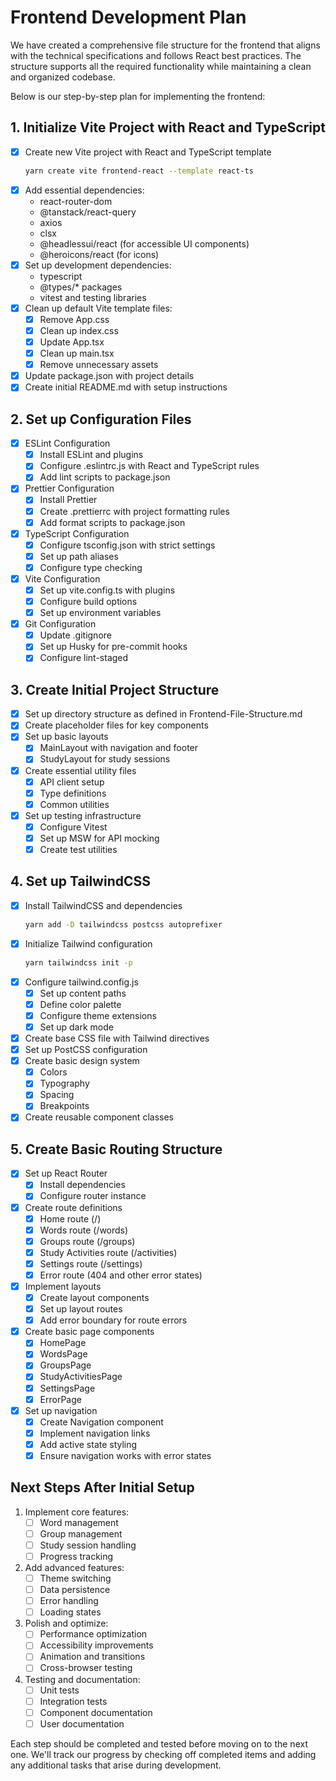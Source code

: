 # Frontend Development Plan

We have created a comprehensive file structure for the frontend that aligns with the technical specifications and follows React best practices. The structure supports all the required functionality while maintaining a clean and organized codebase.

Below is our step-by-step plan for implementing the frontend:

## 1. Initialize Vite Project with React and TypeScript
- [x] Create new Vite project with React and TypeScript template
  ```bash
  yarn create vite frontend-react --template react-ts
  ```
- [x] Add essential dependencies:
  - react-router-dom
  - @tanstack/react-query
  - axios
  - clsx
  - @headlessui/react (for accessible UI components)
  - @heroicons/react (for icons)
- [x] Set up development dependencies:
  - typescript
  - @types/* packages
  - vitest and testing libraries
- [x] Clean up default Vite template files:
  - [x] Remove App.css
  - [x] Clean up index.css
  - [x] Update App.tsx
  - [x] Clean up main.tsx
  - [x] Remove unnecessary assets
- [x] Update package.json with project details
- [x] Create initial README.md with setup instructions

## 2. Set up Configuration Files
- [x] ESLint Configuration
  - [x] Install ESLint and plugins
  - [x] Configure .eslintrc.js with React and TypeScript rules
  - [x] Add lint scripts to package.json
- [x] Prettier Configuration
  - [x] Install Prettier
  - [x] Create .prettierrc with project formatting rules
  - [x] Add format scripts to package.json
- [x] TypeScript Configuration
  - [x] Configure tsconfig.json with strict settings
  - [x] Set up path aliases
  - [x] Configure type checking
- [x] Vite Configuration
  - [x] Set up vite.config.ts with plugins
  - [x] Configure build options
  - [x] Set up environment variables
- [x] Git Configuration
  - [x] Update .gitignore
  - [x] Set up Husky for pre-commit hooks
  - [x] Configure lint-staged

## 3. Create Initial Project Structure
- [x] Set up directory structure as defined in Frontend-File-Structure.md
- [x] Create placeholder files for key components
- [x] Set up basic layouts
  - [x] MainLayout with navigation and footer
  - [x] StudyLayout for study sessions
- [x] Create essential utility files
  - [x] API client setup
  - [x] Type definitions
  - [x] Common utilities
- [x] Set up testing infrastructure
  - [x] Configure Vitest
  - [x] Set up MSW for API mocking
  - [x] Create test utilities

## 4. Set up TailwindCSS
- [x] Install TailwindCSS and dependencies
  ```bash
  yarn add -D tailwindcss postcss autoprefixer
  ```
- [x] Initialize Tailwind configuration
  ```bash
  yarn tailwindcss init -p
  ```
- [x] Configure tailwind.config.js
  - [x] Set up content paths
  - [x] Define color palette
  - [x] Configure theme extensions
  - [x] Set up dark mode
- [x] Create base CSS file with Tailwind directives
- [x] Set up PostCSS configuration
- [x] Create basic design system
  - [x] Colors
  - [x] Typography
  - [x] Spacing
  - [x] Breakpoints
- [x] Create reusable component classes

## 5. Create Basic Routing Structure
- [x] Set up React Router
  - [x] Install dependencies
  - [x] Configure router instance
- [x] Create route definitions
  - [x] Home route (/)
  - [x] Words route (/words)
  - [x] Groups route (/groups)
  - [x] Study Activities route (/activities)
  - [x] Settings route (/settings)
  - [x] Error route (404 and other error states)
- [x] Implement layouts
  - [x] Create layout components
  - [x] Set up layout routes
  - [x] Add error boundary for route errors
- [x] Create basic page components
  - [x] HomePage
  - [x] WordsPage
  - [x] GroupsPage
  - [x] StudyActivitiesPage
  - [x] SettingsPage
  - [x] ErrorPage
- [x] Set up navigation
  - [x] Create Navigation component
  - [x] Implement navigation links
  - [x] Add active state styling
  - [x] Ensure navigation works with error states

## Next Steps After Initial Setup
1. Implement core features:
   - [ ] Word management
   - [ ] Group management
   - [ ] Study session handling
   - [ ] Progress tracking

2. Add advanced features:
   - [ ] Theme switching
   - [ ] Data persistence
   - [ ] Error handling
   - [ ] Loading states

3. Polish and optimize:
   - [ ] Performance optimization
   - [ ] Accessibility improvements
   - [ ] Animation and transitions
   - [ ] Cross-browser testing

4. Testing and documentation:
   - [ ] Unit tests
   - [ ] Integration tests
   - [ ] Component documentation
   - [ ] User documentation

Each step should be completed and tested before moving on to the next one. We'll track our progress by checking off completed items and adding any additional tasks that arise during development.

